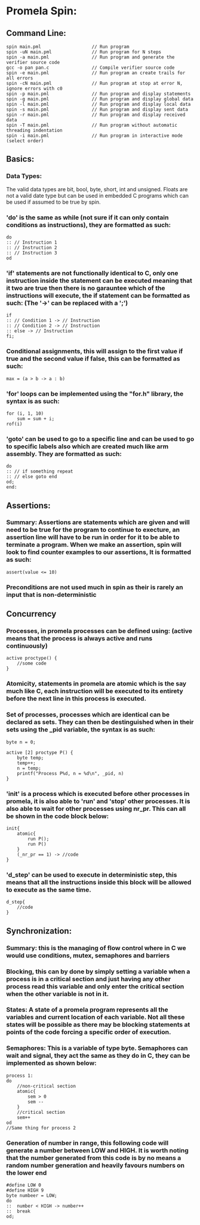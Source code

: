 # **Promela Spin:**
## Command Line:
    spin main.pml                   // Run program
    spin -uN main.pml               // Run program for N steps
    spin -a main.pml                // Run program and generate the verifier source code
    gcc -o pan pan.c                // Compile verifier source code
    spin -e main.pml                // Run program an create trails for all errors
    spin -cN main.pml               // Run program at stop at error N, ignore errors with c0
    spin -p main.pml                // Run program and display statements
    spin -g main.pml                // Run program and display global data
    spin -l main.pml                // Run program and display local data
    spin -s main.pml                // Run program and display sent data
    spin -r main.pml                // Run program and display received data
    spin -T main.pml                // Run program without automatic threading indentation
    spin -i main.pml                // Run program in interactive mode (select order)
## Basics:
### Data Types:
The valid data types are bit, bool, byte, short, int and unsigned. Floats are not a valid date type but can be used in embedded C programs which can be used if assumed to be true by spin.
### 'do' is the same as while (not sure if it can only contain conditions as instructions), they are formatted as such:
    do
    :: // Instruction 1
    :: // Instruction 2
    :: // Instruction 3
    od
### 'if' statements are not functionally identical to C, only one instruction inside the statement can be executed meaning that it two are true then there is no garauntee which of the instructions will execute, the if statement can be formatted as such: (The '->' can be replaced with a ';')
    if
    :: // Condition 1 -> // Instruction
    :: // Condition 2 -> // Instruction
    :: else -> // Instruction
    fi;
### Conditional assignments, this will assign to the first value if true and the second value if false, this can be formatted as such:
    max = (a > b -> a : b)
### 'for' loops can be implemented using the "for.h" library, the syntax is as such:
    for (i, 1, 10)
        sum = sum + i;
    rof(i)
### 'goto' can be used to go to a specific line and can be used to go to specific labels also which are created much like arm assembly. They are formatted as such:
    do
    :: // if something repeat
    :: // else goto end
    od;
    end:
## Assertions:
### Summary: Assertions are statements which are given and will need to be true for the program to continue to execture, an assertion line will have to be run in order for it to be able to terminate a program. When we make an assertion, spin will look to find counter examples to our assertions, It is formatted as such:
    assert(value <= 10)
### Preconditions are not used much in spin as their is rarely an input that is non-deterministic
## Concurrency
### Processes, in promela processes can be defined using: (active means that the process is always active and runs continuously)
    active proctype() {
        //some code
    }
### Atomicity, statements in promela are atomic which is the say much like C, each instruction will be executed to its entirety before the next line in this process is executed.
### Set of processes, processes which are identical can be declared as sets. They can then be destinguished when in their sets using the _pid variable, the syntax is as such:
    byte n = 0;

    active [2] proctype P() {
        byte temp;
        temp++;
        n = temp;
        printf("Process P%d, n = %d\n", _pid, n)
    }
### 'init' is a process which is executed before other processes in promela, it is also able to 'run' and 'stop' other processes. It is also able to wait for other processes using nr_pr. This can all be shown in the code block below:
    init{
        atomic{
            run P();
            run P()
        }
        (_nr_pr == 1) -> //code
    }
### 'd_step' can be used to execute in deterministic step, this means that all the instructions inside this block will be allowed to execute as the same time.
    d_step{
        //code
    }
## Synchronization:
### Summary: this is the managing of flow control where in C we would use conditions, mutex, semaphores and barriers
### Blocking, this can by done by simply setting a variable when a process is in a critical section and just having any other process read this variable and only enter the critical section when the other variable is not in it.
### States: A state of a promela program represents all the variables and current location of each variable. Not all these states will be possible as there may be blocking statements at points of the code forcing a specific order of execution.
### Semaphores: This is a variable of type byte. Semaphores can wait and signal, they act the same as they do in C, they can be implemented as shown below:
    process 1:
    do
        //non-critical section
        atomic{
            sem > 0
            sem --
        }
        //critical section
        sem++
    od
    //Same thing for process 2
### Generation of number in range, this following code will generate a number between LOW and HIGH. It is worth noting that the number generated from this code is by no means a random number generation and heavily favours numbers on the lower end
    #define LOW 0
    #define HIGH 9
    byte numbeer = LOW;
    do
    ::  number < HIGH -> number++
    ::  break
    od;
